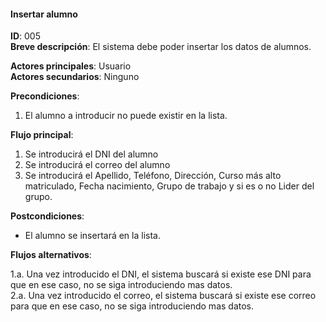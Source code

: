 #### Insertar alumno
**ID**: 005  
**Breve descripción**: El sistema debe poder insertar los datos de alumnos.

**Actores principales**: Usuario  
**Actores secundarios**: Ninguno

**Precondiciones**:

1. El alumno a introducir no puede existir en la lista.

**Flujo principal**:

1. Se introducirá el DNI del alumno
2. Se introducirá el correo del alumno
2. Se introducirá el Apellido, Teléfono, Dirección, Curso más alto matriculado, Fecha nacimiento, Grupo de trabajo y si es o no Lider del grupo.

**Postcondiciones**:

* El alumno se insertará en la lista.

**Flujos alternativos**:

1.a. Una vez introducido el DNI, el sistema buscará si existe ese DNI para que en ese caso, no se siga introduciendo mas datos.  
2.a. Una vez introducido el correo, el sistema buscará si existe ese correo para que en ese caso, no se siga introduciendo mas datos. 
